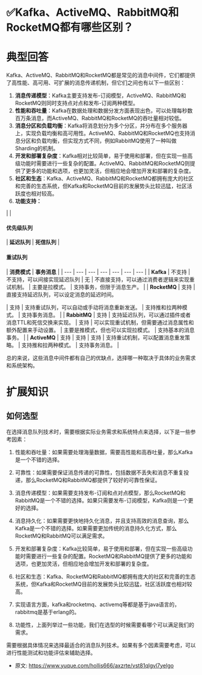 # ✅Kafka、ActiveMQ、RabbitMQ和RocketMQ都有哪些区别？
<!--page header-->

<a name="oTdYD"></a>
# 典型回答

Kafka、ActiveMQ、RabbitMQ和RocketMQ都是常见的消息中间件，它们都提供了高性能、高可用、可扩展的消息传递机制，但它们之间也有以下一些区别：

1. **消息传递模型**：Kafka主要支持发布-订阅模型，ActiveMQ、RabbitMQ和RocketMQ则同时支持点对点和发布-订阅两种模型。
2. **性能和吞吐量**：Kafka在数据处理和数据分发方面表现出色，可以处理每秒数百万条消息，而ActiveMQ、RabbitMQ和RocketMQ的吞吐量相对较低。
3. **消息分区和负载均衡**：Kafka将消息划分为多个分区，并分布在多个服务器上，实现负载均衡和高可用性。ActiveMQ、RabbitMQ和RocketMQ也支持消息分区和负载均衡，但实现方式不同，例如RabbitMQ使用了一种叫做Sharding的机制。
4. **开发和部署复杂度**：Kafka相对比较简单，易于使用和部署，但在实现一些高级功能时需要进行一些复杂的配置。ActiveMQ、RabbitMQ和RocketMQ则提供了更多的功能和选项，也更加灵活，但相应地会增加开发和部署的复杂度。
5. **社区和生态**：Kafka、ActiveMQ、RabbitMQ和RocketMQ都拥有庞大的社区和完善的生态系统，但Kafka和RocketMQ目前的发展势头比较迅猛，社区活跃度也相对较高。
6. **功能支持：**




|  | <a name="xEOje"></a>
#### 优先级队列
 | **延迟队列** | **死信队列** | <a name="bOmRy"></a>
#### 重试队列
 | **消费模式** | **事务消息** |
| --- | --- | --- | --- | --- | --- | --- |
| **Kafka** | 不支持 | 不支持，可以间接实现延迟队列 | 无 | 不直接支持，可以通过消费者逻辑来实现重试机制。 | 主要是拉模式。 | 支持事务，但限于消息生产。 |
| **RocketMQ** | 支持 | 直接支持延迟队列，可以设定消息的延迟时间。

 | 支持 | 支持重试队列，可以自动或手动将消息重新发送。 | 支持推和拉两种模式。 | 支持事务消息。 |
| **RabbitMQ** | 支持 | 支持延迟队列，可以通过插件或者消息TTL和死信交换来实现。 | 支持 | 可以实现重试机制，但需要通过消息属性和额外配置来手动设置。 | 主要是推模式，但也可以实现拉模式。 | 支持基本的消息事务。 |
| **ActiveMQ** | 支持 | 支持 | 支持 | 支持重试机制，可以配置消息重发策略。 | 支持推和拉两种模式。 | 支持事务消息。 |


总的来说，这些消息中间件都有自己的优缺点，选择哪一种取决于具体的业务需求和系统架构。

<a name="hZJJ7"></a>
# 扩展知识
<a name="CJ46y"></a>
## 如何选型

在选择消息队列技术时，需要根据实际业务需求和系统特点来选择，以下是一些参考因素：

1. 性能和吞吐量：如果需要处理海量数据，需要高性能和高吞吐量，那么Kafka是一个不错的选择。

2. 可靠性：如果需要保证消息传递的可靠性，包括数据不丢失和消息不重复投递，那么RocketMQ和RabbitMQ都提供了较好的可靠性保证。

3. 消息传递模型：如果需要支持发布-订阅和点对点模型，那么RocketMQ和RabbitMQ是一个不错的选择。如果只需要发布-订阅模型，Kafka则是一个更好的选择。

4. 消息持久化：如果需要更快地持久化消息，并且支持高效的消息查询，那么Kafka是一个不错的选择。如果需要更加传统的消息持久化方式，那么RocketMQ和RabbitMQ可以满足需求。

5. 开发和部署复杂度：Kafka比较简单，易于使用和部署，但在实现一些高级功能时需要进行一些复杂的配置。RocketMQ和RabbitMQ提供了更多的功能和选项，也更加灵活，但相应地会增加开发和部署的复杂度。

6. 社区和生态：Kafka、RocketMQ和RabbitMQ都拥有庞大的社区和完善的生态系统，但Kafka和RocketMQ目前的发展势头比较迅猛，社区活跃度也相对较高。

7. 实现语言方面，kafka和rocketmq、activemq等都是基于java语言的，rabbitmq是基于erlang的。

8. 功能性，上面列举过一些功能，我们在选型的时候需要看哪个可以满足我们的需求。

需要根据具体情况来选择最适合的消息队列技术。如果有多个因素需要考虑，可以进行性能测试和功能评估来辅助选择。



<!--page footer-->
- 原文: <https://www.yuque.com/hollis666/axzrte/vst81qlgvl7yelgo>